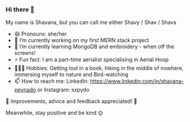 ### Hi there 👋 
My name is Shavana, but you can call me either Shavy / Shav / Shavs
- 😄 Pronouns: she/her
- 🔭 I’m currently working on my first MERN stack project
- 🌱 I’m currently learning MongoDB and embroidery - when off the screens!
- ⚡ Fun fact: I am a part-time aerialist specialising in Aerial Hoop
- 👩🏾‍💻 Hobbies: Getting lost in a book, hiking in the middle of nowhere, immersing myself to nature and Bird-watching
- 📫 How to reach me: LinkedIn: https://www.linkedin.com/in/shavana-peynado or Instagram: sxpydo

🔨 Improvements, advice and feedback appreciated! 🔨

Meanwhile, stay positive and be kind 🌞

<!--
**sxpydo/sxpydo** is a ✨ _special_ ✨ repository because its `README.md` (this file) appears on your GitHub profile.

Here are some ideas to get you started:

- 🔭 I’m currently working on ...
- 🌱 I’m currently learning ...
- 👯 I’m looking to collaborate on ...
- 🤔 I’m looking for help with ...
- 💬 Ask me about ...
- 📫 How to reach me: ...
- 😄 Pronouns: ...
- ⚡ Fun fact: ...
-->
